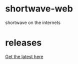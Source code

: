 shortwave-web
=============

shortwave on the internets


releases
===

[Get the latest here](shortwave-releases.s3.amazonaws.com/Shortwave.dmg)
